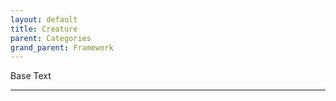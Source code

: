 ```yaml
---
layout: default
title: Creature
parent: Categories
grand_parent: Framework 
---
```


Base Text 

---
